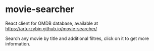# movie-searcher
React client for OMDB database, available at https://arturzybin.github.io/movie-searcher/

Search any movie by title and additional filtres, click on it to get more information.
